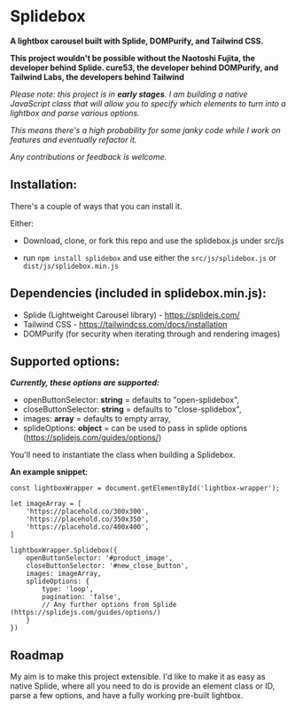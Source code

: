 # Splidebox
**A lightbox carousel built with Splide, DOMPurify, and Tailwind CSS.**

**This project wouldn't be possible without the Naotoshi Fujita, the developer behind Splide. cure53, the developer behind DOMPurify, and Tailwind Labs, the developers behind Tailwind** 

*Please note: this project is in **early stages**. I am building a native JavaScript class that will allow you to specify which elements to turn into a lightbox and parse various options.*

*This means there's a high probability for some janky code while I work on features and eventually refactor it.*

*Any contributions or feedback is welcome.*

## Installation:

There's a couple of ways that you can install it.

Either: 
- Download, clone, or fork this repo and use the splidebox.js under src/js
 

- run ```npm install splidebox``` and use either the ```src/js/splidebox.js``` or ```dist/js/splidebox.min.js```


## Dependencies (included in splidebox.min.js):
- Splide (Lightweight Carousel library) - https://splidejs.com/
- Tailwind CSS - https://tailwindcss.com/docs/installation
- DOMPurify (for security when iterating through and rendering images)

## Supported options:

***Currently, these options are supported:***
- openButtonSelector: **string** = defaults to "open-splidebox",
- closeButtonSelector: **string** = defaults to "close-splidebox",
- images: **array** = defaults to empty array,
- splideOptions: **object** = can be used to pass in splide options (https://splidejs.com/guides/options/)

You'll need to instantiate the class when building a Splidebox.

****An example snippet:****

```
const lightboxWrapper = document.getElementById('lightbox-wrapper');

let imageArray = [
    'https://placehold.co/300x300',
    'https://placehold.co/350x350',
    'https://placehold.co/400x400',
]

lightboxWrapper.Splidebox({
    openButtonSelector: '#product_image',
    closeButtonSelector: '#new_close_button',
    images: imageArray,
    splideOptions: {
        type: 'loop',
        pagination: 'false',        
        // Any further options from Splide (https://splidejs.com/guides/options/)
    }
})
```

## Roadmap

My aim is to make this project extensible. I'd like to make it as easy as native Splide, where all you need to do is provide an element class or ID, parse a few options, and have a fully working pre-built lightbox.